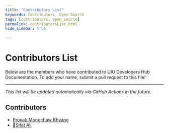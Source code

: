 ```yaml
---
title: "Contributors List"
keywords: Contributors, Open Source
tags: [contributors, open_source]
permalink: contributorsList.html
hide_sidebar: true

---
```


# Contributors List

Below are the members who have contributed to UIU Developers Hub Documentation. To add your name, submit a pull request to this file!

---

*This list will be updated automatically via GitHub Actions in the future.*

## Contributors

* [Provab Mongchaw Khyang](https://github.com/notMONGCHAW)
* 🔗[Sifat Ali](https://github.com/SifatAli008)
<!-- Add your name below this line -->

